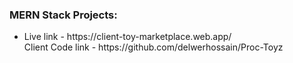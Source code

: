 <h3 align="left">MERN Stack Projects:</h3>
<ul>
    <li>Live link - https://client-toy-marketplace.web.app/  <br> Client Code link -  https://github.com/delwerhossain/Proc-Toyz </li>
 
</ul>
